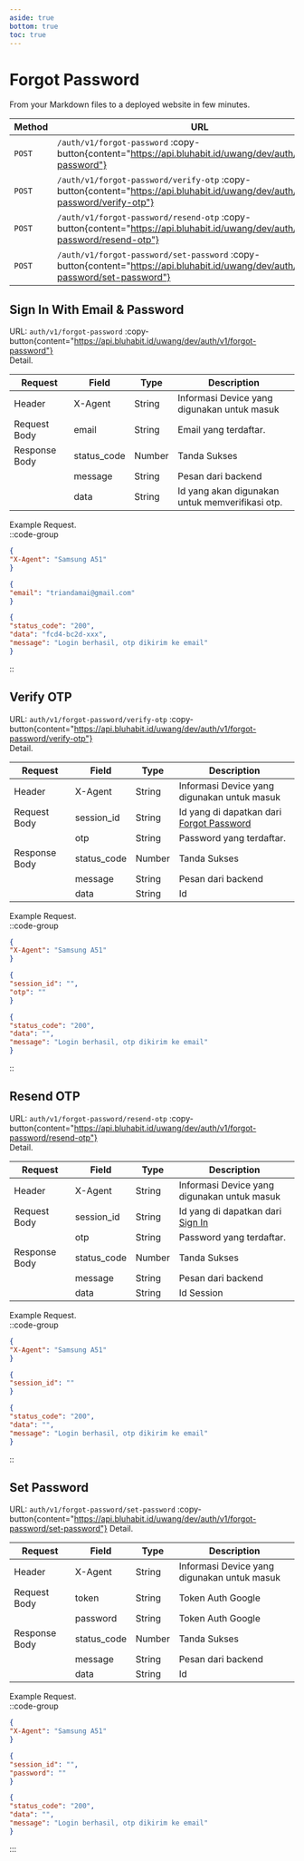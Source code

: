 ```yaml
---
aside: true
bottom: true
toc: true
---
```


# Forgot Password

From your Markdown files to a deployed website in few minutes.

| Method | URL                                                                                                                                    | Description                                        |
|--------|----------------------------------------------------------------------------------------------------------------------------------------|----------------------------------------------------|
| `POST` | `/auth/v1/forgot-password` :copy-button{content="https://api.bluhabit.id/uwang/dev/auth/v1/forgot-password"}                           | [Forgot Password](/auth/forgot-password)           |
| `POST` | `/auth/v1/forgot-password/verify-otp` :copy-button{content="https://api.bluhabit.id/uwang/dev/auth/v1/forgot-password/verify-otp"}     | [Verify OTP](/auth/forgot-password#verify-otp)     |
| `POST` | `/auth/v1/forgot-password/resend-otp` :copy-button{content="https://api.bluhabit.id/uwang/dev/auth/v1/forgot-password/resend-otp"}     | [Resend OTP](/auth/forgot-password#resend-otp)     |
| `POST` | `/auth/v1/forgot-password/set-password` :copy-button{content="https://api.bluhabit.id/uwang/dev/auth/v1/forgot-password/set-password"} | [Set Password](/auth/forgot-password#set-password) |

## Sign In With Email & Password

URL: `auth/v1/forgot-password` :copy-button{content="https://api.bluhabit.id/uwang/dev/auth/v1/forgot-password"} <br/>
Detail.<br/>

| Request       | Field       | Type   | Description                                     |
|---------------|-------------|--------|-------------------------------------------------|
| Header        | X-Agent     | String | Informasi Device yang digunakan untuk masuk     |
| Request Body  | email       | String | Email yang terdaftar.                           |
| Response Body | status_code | Number | Tanda Sukses                                    |
|               | message     | String | Pesan dari backend                              |
|               | data        | String | Id yang akan digunakan untuk memverifikasi otp. |

Example Request.<br/>
::code-group

  ```json [HEADER]
{
  "X-Agent": "Samsung A51"
} 
  ```

  ```json [BODY]
{
  "email": "triandamai@gmail.com"
}
  ```

  ```json [RESPONSE]
{
  "status_code": "200",
  "data": "fcd4-bc2d-xxx",
  "message": "Login berhasil, otp dikirim ke email"
} 
  ```

::

## Verify OTP

URL: `auth/v1/forgot-password/verify-otp`
:copy-button{content="https://api.bluhabit.id/uwang/dev/auth/v1/forgot-password/verify-otp"} <br/>
Detail.<br/>

| Request       | Field       | Type   | Description                                                       |
|---------------|-------------|--------|-------------------------------------------------------------------|
| Header        | X-Agent     | String | Informasi Device yang digunakan untuk masuk                       |
| Request Body  | session_id  | String | Id yang di dapatkan dari [Forgot Password](/auth/forgot-password) |
|               | otp         | String | Password yang terdaftar.                                          |
| Response Body | status_code | Number | Tanda Sukses                                                      |
|               | message     | String | Pesan dari backend                                                |
|               | data        | String | Id                                                                |

Example Request.<br/>
::code-group

  ```json [HEADER]
{
  "X-Agent": "Samsung A51"
} 
  ```

  ```json [BODY]
{
  "session_id": "",
  "otp": ""
}
  ```

  ```json [RESPONSE]
{
  "status_code": "200",
  "data": "",
  "message": "Login berhasil, otp dikirim ke email"
} 
  ```

::

## Resend OTP

URL: `auth/v1/forgot-password/resend-otp`
:copy-button{content="https://api.bluhabit.id/uwang/dev/auth/v1/forgot-password/resend-otp"} <br/>
Detail.<br/>

| Request       | Field       | Type   | Description                                                                    |
|---------------|-------------|--------|--------------------------------------------------------------------------------|
| Header        | X-Agent     | String | Informasi Device yang digunakan untuk masuk                                    |
| Request Body  | session_id  | String | Id yang di dapatkan dari [Sign In](/auth/sign-in/#sign-in-with-email-password) |
|               | otp         | String | Password yang terdaftar.                                                       |
| Response Body | status_code | Number | Tanda Sukses                                                                   |
|               | message     | String | Pesan dari backend                                                             |
|               | data        | String | Id Session                                                                     |

Example Request.<br/>
::code-group

  ```json [HEADER]
{
  "X-Agent": "Samsung A51"
} 
  ```

  ```json [BODY]
{
  "session_id": ""
}
  ```

  ```json [RESPONSE]
{
  "status_code": "200",
  "data": "",
  "message": "Login berhasil, otp dikirim ke email"
} 
  ```

::

## Set Password

URL: `auth/v1/forgot-password/set-password`
:copy-button{content="https://api.bluhabit.id/uwang/dev/auth/v1/forgot-password/set-password"}
Detail.<br/>

| Request       | Field       | Type   | Description                                 |
|---------------|-------------|--------|---------------------------------------------|
| Header        | X-Agent     | String | Informasi Device yang digunakan untuk masuk |
| Request Body  | token       | String | Token Auth Google                           |
|               | password    | String | Token Auth Google                           |
| Response Body | status_code | Number | Tanda Sukses                                |
|               | message     | String | Pesan dari backend                          |
|               | data        | String | Id                                          |

Example Request.<br/>
::code-group

  ```json [HEADER]
{
  "X-Agent": "Samsung A51"
} 
  ```

  ```json [BODY]
{
  "session_id": "",
  "password": ""
}
  ```

  ```json [RESPONSE]
{
  "status_code": "200",
  "data": "",
  "message": "Login berhasil, otp dikirim ke email"
} 
  ```

:::